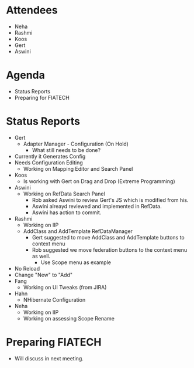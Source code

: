 # Attendees #
  * Neha
  * Rashmi
  * Koos
  * Gert
  * Aswini

# Agenda #
  * Status Reports
  * Preparing for FIATECH

# Status Reports #
  * Gert
    * Adapter Manager - Configuration (On Hold)
      * What still needs to be done?
  * Currently it Generates Config
  * Needs Configuration Editing
    * Working on Mapping Editor and Search Panel
  * Koos
    * Is working with Gert on Drag and Drop (Extreme Programming)
  * Aswini
    * Working on RefData Search Panel
      * Rob asked Aswini to review Gert's JS which is modified from his.
      * Aswini alreayd reviewed and implemented in RefData.
      * Aswini has action to commit.
  * Rashmi
    * Working on IIP
    * AddClass and AddTemplate RefDataManager
      * Gert suggested to move AddClass and AddTemplate buttons to context menu
      * Rob suggested we move federation buttons to the context menu as well.
        * Use Scope menu as example
  * No Reload
  * Change "New" to "Add"
  * Fang
    * Working on UI Tweaks (from JIRA)
  * Hahn
    * NHibernate Configuration
  * Neha
    * Working on IIP
    * Working on assessing Scope Rename

# Preparing FIATECH #
  * Will discuss in next meeting.